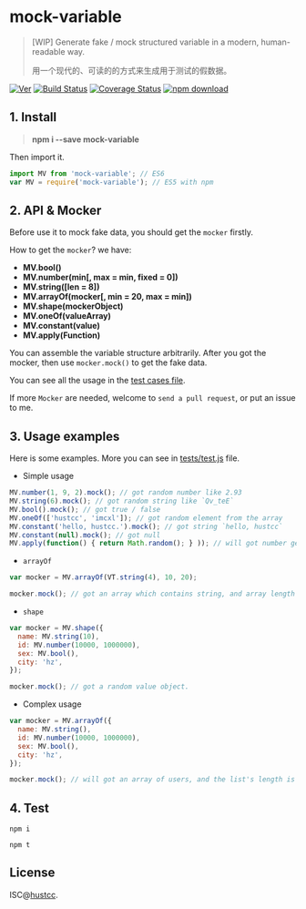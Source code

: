 # mock-variable

> [WIP] Generate fake / mock structured variable in a modern, human-readable way.
>
> 用一个现代的、可读的的方式来生成用于测试的假数据。

[![Ver](https://img.shields.io/npm/v/mock-variable.svg)](https://www.npmjs.com/package/mock-variable) [![Build Status](https://travis-ci.org/hustcc/mock-variable.svg?branch=master)](https://travis-ci.org/hustcc/mock-variable) [![Coverage Status](https://coveralls.io/repos/github/hustcc/mock-variable/badge.svg?branch=master)](https://coveralls.io/github/hustcc/mock-variable) [![npm download](https://img.shields.io/npm/dm/mock-variable.svg)](https://www.npmjs.com/package/mock-variable)


## 1. Install

> **npm i --save mock-variable**

Then import it.

```js
import MV from 'mock-variable'; // ES6
var MV = require('mock-variable'); // ES5 with npm
```


## 2. API & Mocker

Before use it to mock fake data, you should get the `mocker` firstly.
 
How to get the `mocker`? we have:

 - **MV.bool()**
 - **MV.number(min[, max = min, fixed = 0])**
 - **MV.string([len = 8])**
 - **MV.arrayOf(mocker[, min = 20, max = min])**
 - **MV.shape(mockerObject)**
 - **MV.oneOf(valueArray)**
 - **MV.constant(value)**
 - **MV.apply(Function)**

You can assemble the variable structure arbitrarily. After you got the mocker, then use `mocker.mock()` to get the fake data.

You can see all the usage in the [test cases file](tests/test.js).

If more `Mocker` are needed, welcome to `send a pull request`, or put an issue to me.


## 3. Usage examples

Here is some examples. More you can see in [tests/test.js](tests/test.js) file.

 - Simple usage

```js
MV.number(1, 9, 2).mock(); // got random number like 2.93
MV.string(6).mock(); // got random string like `Qv_teE`
MV.bool().mock(); // got true / false
MV.oneOf(['hustcc', 'imcxl']); // got random element from the array
MV.constant('hello, hustcc.').mock(); // got string `hello, hustcc`
MV.constant(null).mock(); // got null
MV.apply(function() { return Math.random(); } )); // will got number generate by Math.random()
```

 - `arrayOf`

```js
var mocker = MV.arrayOf(VT.string(4), 10, 20);

mocker.mock(); // got an array which contains string, and array length 10 ~ 20.
```

 - `shape`

```js
var mocker = MV.shape({
  name: MV.string(10),
  id: MV.number(10000, 1000000),
  sex: MV.bool(),
  city: 'hz',
});

mocker.mock(); // got a random value object.
```

 - Complex usage

```js
var mocker = MV.arrayOf({
  name: MV.string(),
  id: MV.number(10000, 1000000),
  sex: MV.bool(),
  city: 'hz',
});

mocker.mock(); // will got an array of users, and the list's length is 20.
```


## 4. Test

```
npm i

npm t
```


## License

ISC@[hustcc](https://github.com/hustcc).


